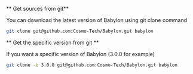** Get sources from git**

You can download the latest version of Babylon using git clone command

```bash
git clone git@github.com:Cosmo-Tech/Babylon.git babylon
```


** Get the specific version from git **

If you want a specific version of Babylon (3.0.0 for example)

```bash
git clone -b 3.0.0 git@github.com:Cosmo-Tech/Babylon.git babylon
```
